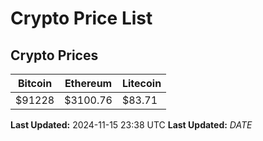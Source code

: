 # Crypto Price List

## Crypto Prices
| Bitcoin | Ethereum | Litecoin |
| ------- | -------- | -------- |
| $91228 | $3100.76 | $83.71 |
**Last Updated:** 2024-11-15 23:38 UTC
**Last Updated:** $DATE$

